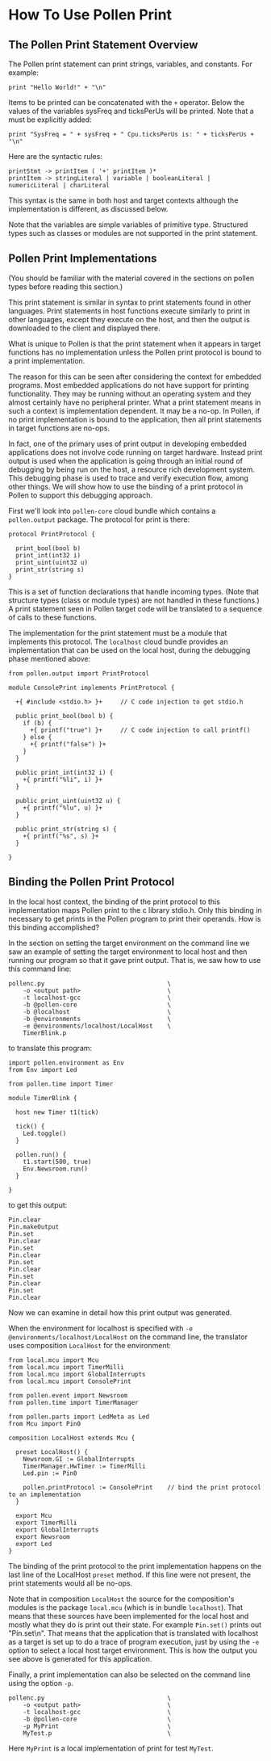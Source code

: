 How To Use Pollen Print
=================

The Pollen Print Statement Overview
--------------

The Pollen print statement can print strings, variables, and constants. For example: 

    print "Hello World!" + "\n" 

Items to be printed can be concatenated with the `+` operator.  Below the values of the variables sysFreq and ticksPerUs will be printed.  Note that a <newline> must be explicitly added:

    print "SysFreq = " + sysFreq + " Cpu.ticksPerUs is: " + ticksPerUs + "\n"

Here are the syntactic rules:

    printStmt -> printItem ( '+' printItem )*
    printItem -> stringLiteral | variable | booleanLiteral | numericLiteral | charLiteral

This syntax is the same in both host and target contexts although the implementation is different, as discussed below. 

Note that the variables are simple variables of primitive type. Structured types such as classes or modules are not supported in the print statement. 

Pollen Print Implementations
--------------

(You should be familiar with the material covered in the sections on pollen types before reading this section.)

This print statement is similar in syntax to print statements found in other languages. Print statements in host functions execute similarly to print in other languages, except they execute on the host, and then the output is downloaded to the client and displayed there.

What is unique to Pollen is that the print statement when it appears in target functions has no implementation unless the Pollen print protocol is bound to a print implementation. 

The reason for this can be seen after considering the context for embedded programs. Most embedded applications do not have support for printing functionality. They may be running without an operating system and they almost certainly have no peripheral printer. What a print statement means in such a context is implementation dependent. It may be a no-op. In Pollen, if no print implementation is bound to the application, then all print statements in target functions are no-ops. 

In fact, one of the primary uses of print output in developing embedded applications does not involve code running on target hardware. Instead print output is used when the application is going through an initial round of debugging by being run on the host, a resource rich development system. This debugging phase is used to trace and verify execution flow, among other things. We will show how to use the binding of a print protocol in Pollen to support this debugging approach. 

First we'll look into `pollen-core` cloud bundle which contains a `pollen.output` package. The protocol for print is there:

    protocol PrintProtocol {
    
      print_bool(bool b)
      print_int(int32 i)
      print_uint(uint32 u) 
      print_str(string s) 
    }

This is a set of function declarations that handle incoming types. (Note that structure types (class or module types) are not handled in these functions.) A print statement seen in Pollen target code will be translated to a sequence of calls to these functions. 

The implementation for the print statement must be a module that implements this protocol. The `localhost` cloud bundle  provides an implementation that can be used on the local host, during the debugging phase mentioned above: 

    
    from pollen.output import PrintProtocol
    
    module ConsolePrint implements PrintProtocol {
    
      +{ #include <stdio.h> }+     // C code injection to get stdio.h
    
      public print_bool(bool b) {
        if (b) {
          +{ printf("true") }+     // C code injection to call printf()
        } else {
          +{ printf("false") }+
        }
      }
    
      public print_int(int32 i) {
        +{ printf("%li", i) }+
      }
    
      public print_uint(uint32 u) {
        +{ printf("%lu", u) }+
      }
    
      public print_str(string s) {
        +{ printf("%s", s) }+
      }
    
    }

Binding the Pollen Print Protocol
--------------

In the local host context, the binding of the print protocol to this implementation maps Pollen print to the c library stdio.h. Only this binding in necessary to get prints in the Pollen program to print their operands. How is this binding accomplished?

In the section on setting the target environment on the command line we saw an example of setting the target environment to local host and then running our program so that it gave print output. That is, we saw how to use this command line:

    pollenc.py 		                            \
        -o <output path>		                \
        -t localhost-gcc            		    \
        -b @pollen-core 		                \
        -b @localhost                           \
        -b @environments 		                \
        -e @environments/localhost/LocalHost    \
        TimerBlink.p
    
to translate this program:

    import pollen.environment as Env
    from Env import Led
    
    from pollen.time import Timer
    
    module TimerBlink {
    
      host new Timer t1(tick)
    
      tick() {
        Led.toggle()
      }
    
      pollen.run() {
        t1.start(500, true)
        Env.Newsroom.run()
      }
    
    }

to get this output: 

    Pin.clear
    Pin.makeOutput
    Pin.set
    Pin.clear
    Pin.set
    Pin.clear
    Pin.set
    Pin.clear
    Pin.set
    Pin.clear
    Pin.set
    Pin.clear

Now we can examine in detail how this print output was generated. 

When the environment for localhost is specified with `-e @environments/localhost/LocalHost` on the command line, the translator uses composition `LocalHost` for the environment:

    from local.mcu import Mcu
    from local.mcu import TimerMilli
    from local.mcu import GlobalInterrupts
    from local.mcu import ConsolePrint
    
    from pollen.event import Newsroom
    from pollen.time import TimerManager
    
    from pollen.parts import LedMeta as Led
    from Mcu import Pin0
    
    composition LocalHost extends Mcu {
    
      preset LocalHost() {
        Newsroom.GI := GlobalInterrupts
        TimerManager.HwTimer := TimerMilli
        Led.pin := Pin0
    
        pollen.printProtocol := ConsolePrint    // bind the print protocol to an implementation
      }
    
      export Mcu
      export TimerMilli
      export GlobalInterrupts
      export Newsroom
      export Led
    }

The binding of the print protocol to the print implementation happens on the last line of the LocalHost `preset` method. If this line were not present, the print statements would all be no-ops.

Note that in composition `LocalHost` the source for the composition's modules is the package `local.mcu` (which is in bundle `localhost`). That means that these sources have been implemented for the local host and mostly what they do is print out their state. For example `Pin.set()` prints out "Pin.set\n". That means that the application that is translated with localhost as a target is set up to do a trace of program execution, just by using the `-e` option to select a local host target environment. This is how the output you see above is generated for this application. 

Finally, a print implementation can also be selected on the command line using the option `-p`. 

    pollenc.py 		                            \
        -o <output path>		                \
        -t localhost-gcc            		    \
        -b @pollen-core 		                \
        -p MyPrint                              \
        MyTest.p		                        \
    
Here `MyPrint` is a local implementation of print for test `MyTest`. 


